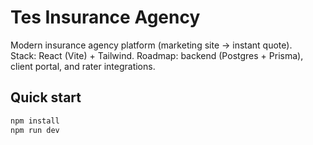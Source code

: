 # Tes Insurance Agency

Modern insurance agency platform (marketing site → instant quote).  
Stack: React (Vite) + Tailwind. Roadmap: backend (Postgres + Prisma), client portal, and rater integrations.

## Quick start
```bash
npm install
npm run dev
